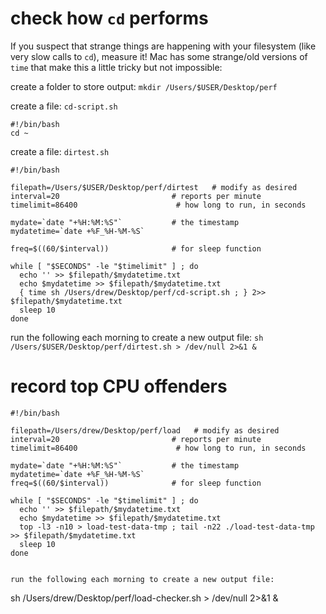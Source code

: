 
# check how `cd` performs

If you suspect that strange things are happening with your filesystem (like very slow calls to `cd`), measure it! Mac has some strange/old versions of `time` that make this a little tricky but not impossible:

create a folder to store output: `mkdir /Users/$USER/Desktop/perf`

create a file: `cd-script.sh`

```
#!/bin/bash
cd ~
```

create a file: `dirtest.sh`

```
#!/bin/bash

filepath=/Users/$USER/Desktop/perf/dirtest   # modify as desired
interval=20                         # reports per minute
timelimit=86400                      # how long to run, in seconds

mydate=`date "+%H:%M:%S"`           # the timestamp
mydatetime=`date +%F_%H-%M-%S`

freq=$((60/$interval))              # for sleep function

while [ "$SECONDS" -le "$timelimit" ] ; do
  echo '' >> $filepath/$mydatetime.txt
  echo $mydatetime >> $filepath/$mydatetime.txt
  { time sh /Users/drew/Desktop/perf/cd-script.sh ; } 2>> $filepath/$mydatetime.txt
  sleep 10
done
```

run the following each morning to create a new output file:
`sh /Users/$USER/Desktop/perf/dirtest.sh > /dev/null 2>&1 &`



# record top CPU offenders

```
#!/bin/bash

filepath=/Users/drew/Desktop/perf/load   # modify as desired
interval=20                         # reports per minute
timelimit=86400                      # how long to run, in seconds

mydate=`date "+%H:%M:%S"`           # the timestamp
mydatetime=`date +%F_%H-%M-%S`
freq=$((60/$interval))              # for sleep function

while [ "$SECONDS" -le "$timelimit" ] ; do
  echo '' >> $filepath/$mydatetime.txt
  echo $mydatetime >> $filepath/$mydatetime.txt
  top -l3 -n10 > load-test-data-tmp ; tail -n22 ./load-test-data-tmp  >> $filepath/$mydatetime.txt
  sleep 10
done


run the following each morning to create a new output file:

```
sh /Users/drew/Desktop/perf/load-checker.sh > /dev/null 2>&1 &
```
